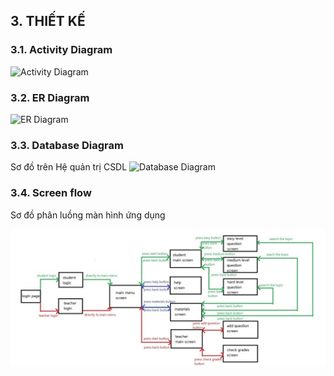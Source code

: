 ## 3. THIẾT KẾ

### 3.1. Activity Diagram
![Activity Diagram](https://github.com/FuuToru/23_Ecommerce/assets/128732306/1f18b99b-505d-4635-8a28-f402a9bcdc74)

### 3.2. ER Diagram
![ER Diagram](https://github.com/FuuToru/23_Ecommerce/assets/128732306/18097f89-331d-4488-bd54-58a62257677d)


### 3.3. Database Diagram

Sơ đồ trên Hệ quản trị CSDL
![Database Diagram](https://github.com/FuuToru/23_Ecommerce/assets/128732306/55c9b6a2-8143-4bcd-9e5d-d33086e1b5ff)


### 3.4. Screen flow

Sơ đồ phân luồng màn hình ứng dụng

![Sơ đồ luồng màn hinh](./images/screen-flow.png)
